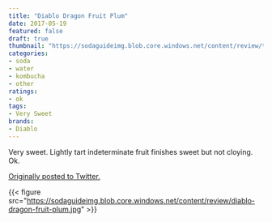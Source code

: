 ```yaml
---
title: "Diablo Dragon Fruit Plum"
date: 2017-05-19
featured: false
draft: true
thumbnail: "https://sodaguideimg.blob.core.windows.net/content/review/thumbs/diablo-dragon-fruit-plum.jpg"
categories:
- soda
- water
- kombucha
- other
ratings:
- ok
tags:
- Very Sweet
brands:
- Diablo
---
```


Very sweet. Lightly tart indeterminate fruit finishes sweet but not cloying. Ok.

[Originally posted to Twitter.](https://twitter.com/Cavorter/status/865674168368381952)

{{< figure src="https://sodaguideimg.blob.core.windows.net/content/review/diablo-dragon-fruit-plum.jpg" >}}

